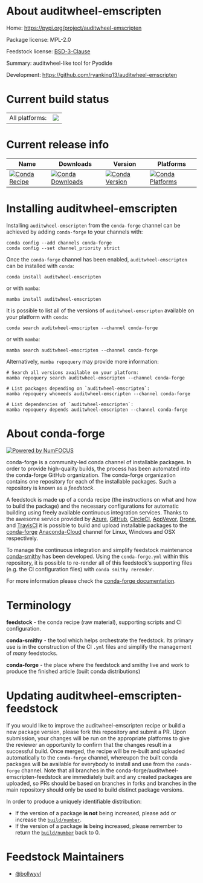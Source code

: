 About auditwheel-emscripten
===========================

Home: https://pypi.org/project/auditwheel-emscripten

Package license: MPL-2.0

Feedstock license: [BSD-3-Clause](https://github.com/conda-forge/auditwheel-emscripten-feedstock/blob/main/LICENSE.txt)

Summary: auditwheel-like tool for Pyodide

Development: https://github.com/ryanking13/auditwheel-emscripten

Current build status
====================


<table><tr><td>All platforms:</td>
    <td>
      <a href="https://dev.azure.com/conda-forge/feedstock-builds/_build/latest?definitionId=18682&branchName=main">
        <img src="https://dev.azure.com/conda-forge/feedstock-builds/_apis/build/status/auditwheel-emscripten-feedstock?branchName=main">
      </a>
    </td>
  </tr>
</table>

Current release info
====================

| Name | Downloads | Version | Platforms |
| --- | --- | --- | --- |
| [![Conda Recipe](https://img.shields.io/badge/recipe-auditwheel--emscripten-green.svg)](https://anaconda.org/conda-forge/auditwheel-emscripten) | [![Conda Downloads](https://img.shields.io/conda/dn/conda-forge/auditwheel-emscripten.svg)](https://anaconda.org/conda-forge/auditwheel-emscripten) | [![Conda Version](https://img.shields.io/conda/vn/conda-forge/auditwheel-emscripten.svg)](https://anaconda.org/conda-forge/auditwheel-emscripten) | [![Conda Platforms](https://img.shields.io/conda/pn/conda-forge/auditwheel-emscripten.svg)](https://anaconda.org/conda-forge/auditwheel-emscripten) |

Installing auditwheel-emscripten
================================

Installing `auditwheel-emscripten` from the `conda-forge` channel can be achieved by adding `conda-forge` to your channels with:

```
conda config --add channels conda-forge
conda config --set channel_priority strict
```

Once the `conda-forge` channel has been enabled, `auditwheel-emscripten` can be installed with `conda`:

```
conda install auditwheel-emscripten
```

or with `mamba`:

```
mamba install auditwheel-emscripten
```

It is possible to list all of the versions of `auditwheel-emscripten` available on your platform with `conda`:

```
conda search auditwheel-emscripten --channel conda-forge
```

or with `mamba`:

```
mamba search auditwheel-emscripten --channel conda-forge
```

Alternatively, `mamba repoquery` may provide more information:

```
# Search all versions available on your platform:
mamba repoquery search auditwheel-emscripten --channel conda-forge

# List packages depending on `auditwheel-emscripten`:
mamba repoquery whoneeds auditwheel-emscripten --channel conda-forge

# List dependencies of `auditwheel-emscripten`:
mamba repoquery depends auditwheel-emscripten --channel conda-forge
```


About conda-forge
=================

[![Powered by
NumFOCUS](https://img.shields.io/badge/powered%20by-NumFOCUS-orange.svg?style=flat&colorA=E1523D&colorB=007D8A)](https://numfocus.org)

conda-forge is a community-led conda channel of installable packages.
In order to provide high-quality builds, the process has been automated into the
conda-forge GitHub organization. The conda-forge organization contains one repository
for each of the installable packages. Such a repository is known as a *feedstock*.

A feedstock is made up of a conda recipe (the instructions on what and how to build
the package) and the necessary configurations for automatic building using freely
available continuous integration services. Thanks to the awesome service provided by
[Azure](https://azure.microsoft.com/en-us/services/devops/), [GitHub](https://github.com/),
[CircleCI](https://circleci.com/), [AppVeyor](https://www.appveyor.com/),
[Drone](https://cloud.drone.io/welcome), and [TravisCI](https://travis-ci.com/)
it is possible to build and upload installable packages to the
[conda-forge](https://anaconda.org/conda-forge) [Anaconda-Cloud](https://anaconda.org/)
channel for Linux, Windows and OSX respectively.

To manage the continuous integration and simplify feedstock maintenance
[conda-smithy](https://github.com/conda-forge/conda-smithy) has been developed.
Using the ``conda-forge.yml`` within this repository, it is possible to re-render all of
this feedstock's supporting files (e.g. the CI configuration files) with ``conda smithy rerender``.

For more information please check the [conda-forge documentation](https://conda-forge.org/docs/).

Terminology
===========

**feedstock** - the conda recipe (raw material), supporting scripts and CI configuration.

**conda-smithy** - the tool which helps orchestrate the feedstock.
                   Its primary use is in the construction of the CI ``.yml`` files
                   and simplify the management of *many* feedstocks.

**conda-forge** - the place where the feedstock and smithy live and work to
                  produce the finished article (built conda distributions)


Updating auditwheel-emscripten-feedstock
========================================

If you would like to improve the auditwheel-emscripten recipe or build a new
package version, please fork this repository and submit a PR. Upon submission,
your changes will be run on the appropriate platforms to give the reviewer an
opportunity to confirm that the changes result in a successful build. Once
merged, the recipe will be re-built and uploaded automatically to the
`conda-forge` channel, whereupon the built conda packages will be available for
everybody to install and use from the `conda-forge` channel.
Note that all branches in the conda-forge/auditwheel-emscripten-feedstock are
immediately built and any created packages are uploaded, so PRs should be based
on branches in forks and branches in the main repository should only be used to
build distinct package versions.

In order to produce a uniquely identifiable distribution:
 * If the version of a package **is not** being increased, please add or increase
   the [``build/number``](https://docs.conda.io/projects/conda-build/en/latest/resources/define-metadata.html#build-number-and-string).
 * If the version of a package **is** being increased, please remember to return
   the [``build/number``](https://docs.conda.io/projects/conda-build/en/latest/resources/define-metadata.html#build-number-and-string)
   back to 0.

Feedstock Maintainers
=====================

* [@bollwyvl](https://github.com/bollwyvl/)

